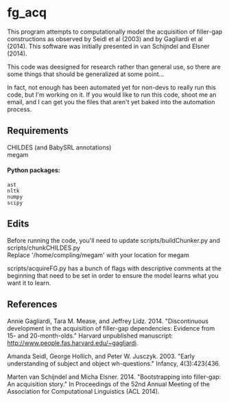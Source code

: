 # fg_acq  
This program attempts to computationally model the acquisition of filler-gap constructions as observed by Seidl et al (2003) and by Gagliardi et al (2014). This software was initially presented in van Schijndel and Elsner (2014).

This code was deesigned for research rather than general use, so there are some things that should be generalized at some point...

In fact, not enough has been automated yet for non-devs to really run this code, but I'm working on it. If you would like to run this code, shoot me an email, and I can get you the files that aren't yet baked into the automation process.

## Requirements  
  CHILDES (and BabySRL annotations)  
  megam
  
#### Python packages:  
    ast  
    nltk   
    numpy  
    scipy

## Edits
  Before running the code, you'll need to update scripts/buildChunker.py and scripts/chunkCHILDES.py  
    Replace '/home/compling/megam' with your location for megam
    
  scripts/acquireFG.py has a bunch of flags with descriptive comments at the beginning that need to be set in order to ensure the model learns what you want it to learn.

## References

Annie Gagliardi, Tara M. Mease, and Jeffrey Lidz. 2014. "Discontinuous development in the acquisition of filler-gap dependencies: Evidence from 15- and 20-month-olds." Harvard unpublished manuscript:
http://www.people.fas.harvard.edu/~gagliardi.

Amanda Seidl, George Hollich, and Peter W. Jusczyk. 2003. "Early understanding of subject and object wh-questions." Infancy, 4(3):423{436.

Marten van Schijndel and Micha Elsner. 2014. "Bootstrapping into filler-gap: An acquisition story." In Proceedings of the 52nd Annual Meeting of the Association for Computational Linguistics (ACL 2014).
